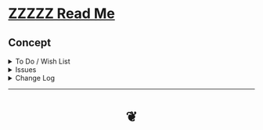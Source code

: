 # [ZZZZZ Read Me]( #xxxxx/README.md )


## Concept

<details>
<summary>To Do / Wish List</summary>


</details>

<details>
<summary>Issues</summary>




</details>

<details>
<summary>Change Log</summary>

### XXX

* First commit

</details>

***

# <center title="hello!" ><a href=javascript:window.scrollTo(0,0); style=text-decoration:none; > ❦ </a></center>


